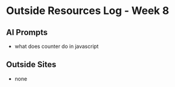 # Outside Resources Log - Week 8


## AI Prompts
+ what does counter do in javascript

## Outside Sites
+ none